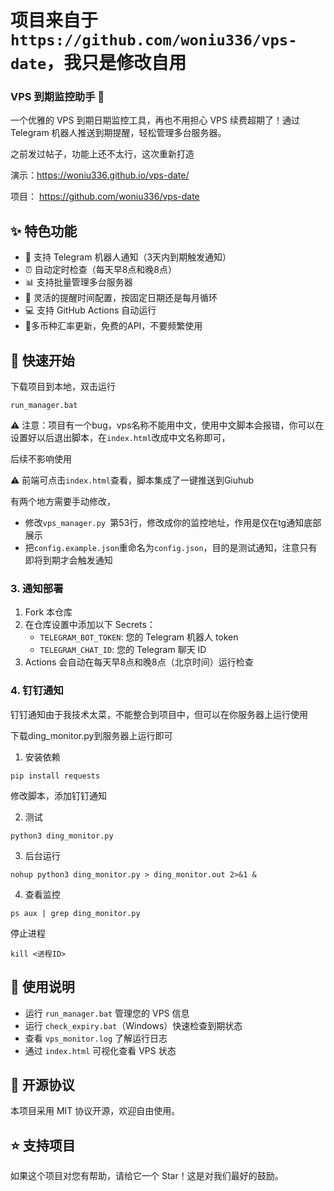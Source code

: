 # 项目来自于`https://github.com/woniu336/vps-date`，我只是修改自用

### VPS 到期监控助手 🚀

一个优雅的 VPS 到期日期监控工具，再也不用担心 VPS 续费超期了！通过 Telegram 机器人推送到期提醒，轻松管理多台服务器。

之前发过帖子，功能上还不太行，这次重新打造

演示：https://woniu336.github.io/vps-date/

项目： https://github.com/woniu336/vps-date

## ✨ 特色功能

- 🤖 支持 Telegram 机器人通知（3天内到期触发通知）
- ⏰ 自动定时检查（每天早8点和晚8点）
- 📊 支持批量管理多台服务器
- 🔔 灵活的提醒时间配置，按固定日期还是每月循环
- 💻 支持 GitHub Actions 自动运行
- 🔔多币种汇率更新，免费的API，不要频繁使用





## 🚀 快速开始

下载项目到本地，双击运行

```
run_manager.bat
```

⚠️ 注意：项目有一个bug，vps名称不能用中文，使用中文脚本会报错，你可以在设置好以后退出脚本，在`index.html`改成中文名称即可，

后续不影响使用

⚠️ 前端可点击`index.html`查看，脚本集成了一键推送到Giuhub

有两个地方需要手动修改，

- 修改`vps_manager.py `第53行，修改成你的监控地址，作用是仅在tg通知底部展示
- 把`config.example.json`重命名为`config.json`，目的是测试通知，注意只有即将到期才会触发通知





### 3. 通知部署

1. Fork 本仓库
2. 在仓库设置中添加以下 Secrets：
   - `TELEGRAM_BOT_TOKEN`: 您的 Telegram 机器人 token
   - `TELEGRAM_CHAT_ID`: 您的 Telegram 聊天 ID
3. Actions 会自动在每天早8点和晚8点（北京时间）运行检查



### 4. 钉钉通知

钉钉通知由于我技术太菜，不能整合到项目中，但可以在你服务器上运行使用

下载ding_monitor.py到服务器上运行即可

1. 安装依赖

```
pip install requests
```

修改脚本，添加钉钉通知


2. 测试

```
python3 ding_monitor.py
```


3. 后台运行

```
nohup python3 ding_monitor.py > ding_monitor.out 2>&1 &
```



4. 查看监控

```
ps aux | grep ding_monitor.py
```

停止进程

```
kill <进程ID>
```



## 📝 使用说明

- 运行 `run_manager.bat` 管理您的 VPS 信息
- 运行 `check_expiry.bat`（Windows）快速检查到期状态
- 查看 `vps_monitor.log` 了解运行日志
- 通过 `index.html` 可视化查看 VPS 状态



## 📜 开源协议

本项目采用 MIT 协议开源，欢迎自由使用。

## ⭐ 支持项目

如果这个项目对您有帮助，请给它一个 Star！这是对我们最好的鼓励。

